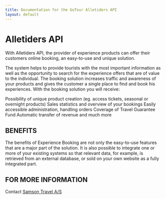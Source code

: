 ```yaml
---
title: Documentation for the GoTour Alletiders API
layout: default
---
```

# Alletiders API

With Alletiders API, the provider of experience products can offer their customers online booking, an easy-to-use and unique solution.

The system helps to provide tourists with the most important information as well as the opportunity to search for the experience offers that are of value to the individual. The booking solution increases traffic and awareness of your products and gives the customer a single place to find and book his experiences. With the booking solution you will receive:

Possibility of unique product creation (eg. access tickets, seasonal or overnight products)
Sales statistics and overview of your bookings
Easily accessible administration, handling orders
Coverage of Travel Guarantee Fund
Automatic transfer of revenue and much more

## BENEFITS

The benefits of Experience Booking are not only the easy-to-use features that are a major part of the solution. It is also possible to integrate one or more of your existing systems so that relevant data, for example, is retrieved from an external database, or sold on your own website as a fully integrated part.

## FOR MORE INFORMATION

Contact [Samson Travel A/S](https://samson-travel.dk/)
